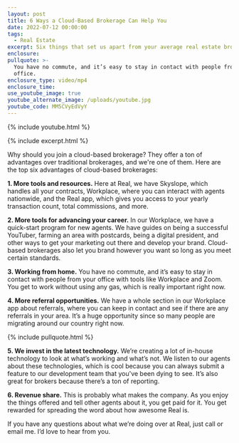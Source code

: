 ```yaml
---
layout: post
title: 6 Ways a Cloud-Based Brokerage Can Help You
date: 2022-07-12 00:00:00
tags:
  - Real Estate
excerpt: Six things that set us apart from your average real estate brokerage.
enclosure:
pullquote: >-
  You have no commute, and it’s easy to stay in contact with people from your
  office.
enclosure_type: video/mp4
enclosure_time:
use_youtube_image: true
youtube_alternate_image: /uploads/youtube.jpg
youtube_code: MM5CVyEdVyY
---
```

{% include youtube.html %}

{% include excerpt.html %}

Why should you join a cloud-based brokerage? They offer a ton of advantages over traditional brokerages, and we're one of them. Here are the top six advantages of cloud-based brokerages:

**1\. More tools and resources.** Here at Real, we have Skyslope, which handles all your contracts, Workplace, where you can interact with agents nationwide, and the Real app, which gives you access to your yearly transaction count, total commissions, and more.

**2\. More tools for advancing your career.** In our Workplace, we have a quick-start program for new agents. We have guides on being a successful YouTuber, farming an area with postcards, being a digital president, and other ways to get your marketing out there and develop your brand. Cloud-based brokerages also let you brand however you want so long as you meet certain standards.

**3\. Working from home.** You have no commute, and it’s easy to stay in contact with people from your office with tools like Workplace and Zoom. You get to work without using any gas, which is really important right now.

**4\. More referral opportunities.** We have a whole section in our Workplace app about referrals, where you can keep in contact and see if there are any referrals in your area. It’s a huge opportunity since so many people are migrating around our country right now.

{% include pullquote.html %}

**5\. We invest in the latest technology.** We’re creating a lot of in-house technology to look at what’s working and what’s not. We listen to our agents about these technologies, which is cool because you can always submit a feature to our development team that you've been dying to see. It’s also great for brokers because there’s a ton of reporting.

**6\. Revenue share.** This is probably what makes the company. As you enjoy the things offered and tell other agents about it, you get paid for it. You get rewarded for spreading the word about how awesome Real is.

If you have any questions about what we’re doing over at Real, just call or email me. I’d love to hear from you.
